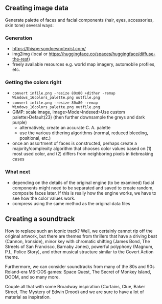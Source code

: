 ## Creating image data

Generate palette of faces and facial components (hair, eyes, accessories, skin tone) several ways:

### Generation

- https://thispersondoesnotexist.com/
- img2img (local or https://huggingface.co/spaces/huggingface/diffuse-the-rest)
- freely available resources e.g. world map imagery, automobile profiles, etc.

### Getting the colors right

- `convert infile.png -resize 80x80 +dither -remap Windows_16colors_palette.png outfile.png`
- `convert infile.png -resize 80x80 -remap Windows_16colors_palette.png outfile.png`
- GIMP: scale image, Image>Mode>Indexed>Use custom palette>Default(23) (then further downsample the greys and dark purple)
  - alternatively, create an accurate C. A. palette
  - use the various dithering algorithms (normal, reduced bleeding, positional, etc.)
- once an assortment of faces is constructed, perhaps create a majority/complexity algorithm that chooses color values based on (1) most used color, and (2) differs from neighboring pixels in tiebreaking cases

### What next

- depending on the details of the original engine (to be examined) facial components might need to be separated and saved to create random, composite faces later. If this is really how the engine works, we have to see how the color values work.
- compress using the same method as the original data files

## Creating a soundtrack

How to replace such an iconic track? Well, we certainly cannot rip off the original artwork, but there are themes from thrillers that have a driving beat (Cannon, Ironside), minor key with chromatic shifting (James Bond, The Streets of San Francisco, Barnaby Jones), powerful polyphony (Magnum, P.I., Police Story), and other musical structure similar to the Covert Action theme.

Furthermore, we can consider soundtracks from many of the 80s and 90s Roland-era MS-DOS games: Space Quest, The Secret of Monkey Island, DOOM, and so many more.

Couple all that with some Broadway inspiration (Curtains, Clue, Baker Street, The Mystery of Edwin Drood) and we are sure to have a lot of material as inspiration.
